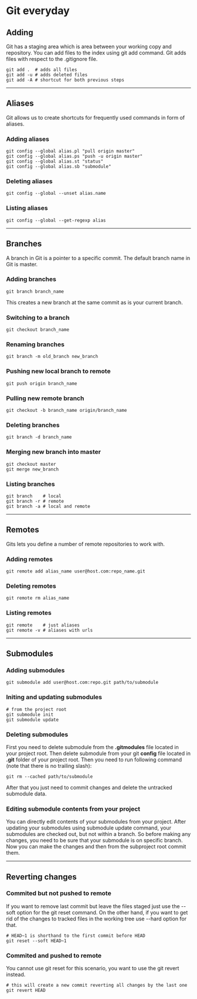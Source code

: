 # Git everyday 

## Adding

Git has a staging area which is area between your working copy and repository. You can add files to the index using git add command. Git adds files with respect to the .gitignore file.

	git add .  # adds all files
	git add -u # adds deleted files
	git add -A # shortcut for both previous steps
	
------

## Aliases

Git allows us to create shortcuts for frequently used commands in form of aliases. 

### Adding aliases

	git config --global alias.pl "pull origin master"
	git config --global alias.ps "push -u origin master"
	git config --global alias.st "status" 
	git config --global alias.sb "submodule"
	
### Deleting aliases

	git config --global --unset alias.name
	
### Listing aliases

	git config --global --get-regexp alias

------

## Branches

A branch in Git is a pointer to a specific commit. The default branch name in Git is master.

### Adding branches

	git branch branch_name
	
This creates a new branch at the same commit as is your current branch.
	
### Switching to a branch

	git checkout branch_name

### Renaming branches

	git branch -m old_branch new_branch

### Pushing new local branch to remote

	git push origin branch_name
	
### Pulling new remote branch 

	git checkout -b branch_name origin/branch_name
	
### Deleting branches

	git branch -d branch_name
	
### Merging new branch into master

	git checkout master
	git merge new_branch
	
### Listing branches

	git branch    # local
	git branch -r # remote
	git branch -a # local and remote
	
------
	
## Remotes

Gits lets you define a number of remote repositories to work with.


### Adding remotes

	git remote add alias_name user@host.com:repo_name.git
	
### Deleting remotes

	git remote rm alias_name
	
### Listing remotes

	git remote    # just aliases
	git remote -v # aliases with urls
	
------
	
## Submodules

### Adding submodules

	git submodule add user@host.com:repo.git path/to/submodule
	
### Initing and updating submodules
	
	# from the project root
	git submodule init
	git submodule update
	
### Deleting submodules

First you need to delete submodule from the **.gitmodules** file located in your project root. Then delete submodule from your git **config** file located in **.git** folder of your project root. Then you need to run following command (note that there is no trailing slash):

	git rm --cached path/to/submodule 
	
After that you just need to commit changes and delete the untracked submodule data.

### Editing submodule contents from your project

You can directly edit contents of your submodules from your project. After updating your submodules using submodule update command, your submodules are checked out, but not within a branch. So before making any changes, you need to be sure that your submodule is on specific branch. Now you can make the changes and then from the subproject root commit them.

------
	
## Reverting changes

### Commited but not pushed to remote

If you want to remove last commit but leave the files staged just use the --soft option for the git reset command. On the other hand, if you want to get rid of the changes to tracked files in the working tree use --hard option for that.

	# HEAD~1 is shorthand to the first commit before HEAD
	git reset --soft HEAD~1
	
### Commited and pushed to remote

You cannot use git reset for this scenario, you want to use the git revert instead.
	
	# this will create a new commit reverting all changes by the last one
	git revert HEAD